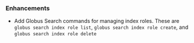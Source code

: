 ### Enhancements

* Add Globus Search commands for managing index roles. These are
  `globus search index role list`, `globus search index role create`, and
  `globus search index role delete`
